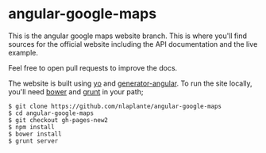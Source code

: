 angular-google-maps
===================

This is the angular google maps website branch. This is where you'll find sources for the official 
website including the API documentation and the live example.

Feel free to open pull requests to improve the docs.

The website is built using [yo](http://yeoman.io/) and [generator-angular](https://github.com/yeoman/generator-angular). To run the site locally, you'll need [bower](http://bower.io/) and [grunt](http://gruntjs.com/) in your path;

```
$ git clone https://github.com/nlaplante/angular-google-maps
$ cd angular-google-maps
$ git checkout gh-pages-new2
$ npm install 
$ bower install
$ grunt server
```
